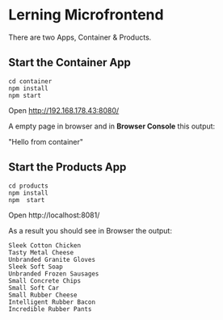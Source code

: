 # Lerning Microfrontend

There are two Apps, Container & Products.

## Start the Container App

```
cd container
npm install
npm start
```

Open http://192.168.178.43:8080/

A empty page in browser and in **Browser Console** this output:

"Hello from container"

## Start the Products App

```
cd products
npm install
npm  start
```

Open http://localhost:8081/

As a result you should see in Browser the output:

```
Sleek Cotton Chicken
Tasty Metal Cheese
Unbranded Granite Gloves
Sleek Soft Soap
Unbranded Frozen Sausages
Small Concrete Chips
Small Soft Car
Small Rubber Cheese
Intelligent Rubber Bacon
Incredible Rubber Pants
```
